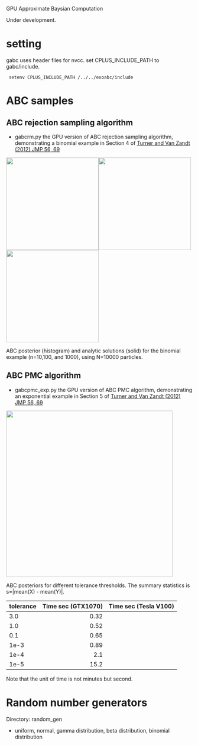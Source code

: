 GPU Approximate Baysian Computation

Under development.

# setting

gabc uses header files for nvcc. set CPLUS_INCLUDE_PATH to gabc/include.

```
 setenv CPLUS_INCLUDE_PATH /../../exoabc/include

```



# ABC samples

## ABC rejection sampling algorithm

- gabcrm.py the GPU version of ABC rejection sampling algorithm, demonstrating a binomial example in Section 4 of [Turner and Van Zandt (2012) JMP 56, 69](https://www.sciencedirect.com/science/article/abs/pii/S0022249612000272?via%3Dihub)

<img src="https://github.com/HajimeKawahara/gabc/blob/master/documents/fig/abcrm10.png" Titie="explanation" Width=250px><img src="https://github.com/HajimeKawahara/gabc/blob/master/documents/fig/abcrm100.png" Titie="explanation" Width=250px><img src="https://github.com/HajimeKawahara/gabc/blob/master/documents/fig/abcrm1000.png" Titie="explanation" Width=250px>

ABC posterior (histogram) and analytic solutions (solid) for the binomial example (n=10,100, and 1000), using N=10000 particles.

## ABC PMC algorithm

- gabcpmc_exp.py the GPU version of ABC PMC algorithm, demonstrating an exponential example in Section 5 of [Turner and Van Zandt (2012) JMP 56, 69](https://www.sciencedirect.com/science/article/abs/pii/S0022249612000272?via%3Dihub)

<img src="https://github.com/HajimeKawahara/gabc/blob/master/documents/fig/pmc_exp.png" Titie="explanation" Width=450px>

ABC posteriors for different tolerance thresholds. The summary statistics is s=|mean(X) - mean(Y)|.

| tolerance | Time sec (GTX1070) | Time sec (Tesla V100) |
|:----------|------------:|:------------:|
| 3.0  | 0.32 |  |
| 1.0  | 0.52 |  |
| 0.1  | 0.65 |  |
| 1e-3 | 0.89 |  |
| 1e-4 | 2.1  |  |
| 1e-5 | 15.2 |  |

Note that the unit of time is not minutes but second.

# Random number generators

Directory: random_gen

- uniform, normal, gamma distribution, beta distribution, binomial distribution
